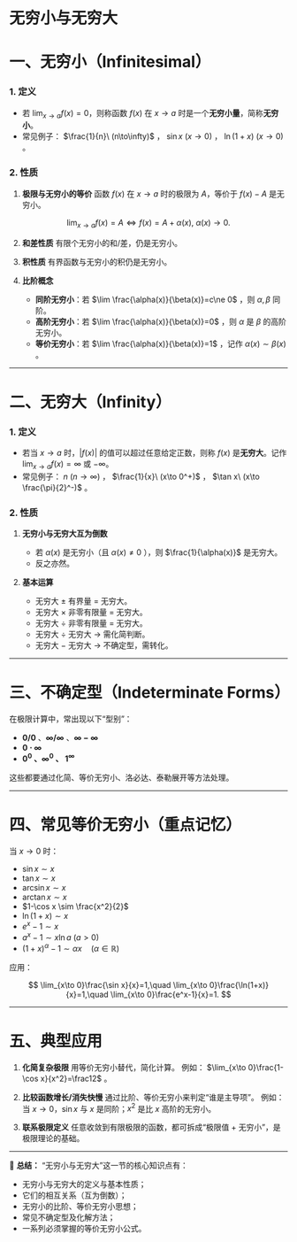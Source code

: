 # 无穷小与无穷大


# 一、无穷小（Infinitesimal）

### 1. 定义

* 若 $\lim_{x\to a} f(x) = 0$，则称函数 $f(x)$ 在 $x \to a$ 时是一个**无穷小量**，简称**无穷小**。
* 常见例子： $\frac{1}{n}\ (n\to\infty)$ ， $\sin x\ (x\to 0)$ ， $\ln(1+x)\ (x\to 0)$ 。

### 2. 性质

1. **极限与无穷小的等价**
   函数 $f(x)$ 在 $x\to a$ 时的极限为 $A$，等价于 $f(x)-A$ 是无穷小。

$$
\lim_{x\to a} f(x)=A \iff f(x)=A+\alpha(x),\ \alpha(x)\to 0.
$$

2. **和差性质**
   有限个无穷小的和/差，仍是无穷小。

3. **积性质**
   有界函数与无穷小的积仍是无穷小。

4. **比阶概念**

   * **同阶无穷小**：若 $\lim \frac{\alpha(x)}{\beta(x)}=c\ne 0$ ，则 $\alpha,\beta$ 同阶。
   * **高阶无穷小**：若 $\lim \frac{\alpha(x)}{\beta(x)}=0$ ，则 $\alpha$ 是 $\beta$ 的高阶无穷小。
   * **等价无穷小**：若 $\lim \frac{\alpha(x)}{\beta(x)}=1$ ，记作 $\alpha(x)\sim\beta(x)$ 。

---

# 二、无穷大（Infinity）

### 1. 定义

* 若当 $x\to a$ 时，$|f(x)|$ 的值可以超过任意给定正数，则称 $f(x)$ 是**无穷大**。记作 $\lim_{x\to a} f(x)=\infty$ 或 $-\infty$。
* 常见例子： $n\ (n\to\infty)$ ， $\frac{1}{x}\ (x\to 0^+)$ ， $\tan x\ (x\to \frac{\pi}{2}^-)$ 。

### 2. 性质

1. **无穷小与无穷大互为倒数**

   * 若 $\alpha(x)$ 是无穷小（且 $\alpha(x)\ne 0$ ），则 $\frac{1}{\alpha(x)}$ 是无穷大。
   * 反之亦然。

2. **基本运算**

   * 无穷大 ± 有界量 = 无穷大。
   * 无穷大 × 非零有限量 = 无穷大。
   * 无穷大 ÷ 非零有限量 = 无穷大。
   * 无穷大 ÷ 无穷大 → 需化简判断。
   * 无穷大 − 无穷大 → 不确定型，需转化。

---

# 三、不确定型（Indeterminate Forms）

在极限计算中，常出现以下“型别”：

* **$0/0$** 、**$\infty/\infty$** 、**$\infty - \infty$**
* **$0\cdot\infty$**
* **$0^0$ 、$\infty^0$ 、 $1^\infty$**

这些都要通过化简、等价无穷小、洛必达、泰勒展开等方法处理。

---

# 四、常见等价无穷小（重点记忆）

当 $x \to 0$ 时：

* $\sin x \sim x$
* $\tan x \sim x$
* $\arcsin x \sim x$
* $\arctan x \sim x$
* $1-\cos x \sim \frac{x^2}{2}$
* $\ln(1+x) \sim x$
* $e^x-1 \sim x$
* $a^x-1 \sim x\ln a\ (a>0)$
* $(1+x)^\alpha -1 \sim \alpha x \quad (\alpha\in \mathbb{R})$

应用：

$$
\lim_{x\to 0}\frac{\sin x}{x}=1,\quad
\lim_{x\to 0}\frac{\ln(1+x)}{x}=1,\quad
\lim_{x\to 0}\frac{e^x-1}{x}=1.
$$

---

# 五、典型应用

1. **化简复杂极限**
   用等价无穷小替代，简化计算。
   例如： $\lim_{x\to 0}\frac{1-\cos x}{x^2}=\frac12$ 。

2. **比较函数增长/消失快慢**
   通过比阶、等价无穷小来判定“谁是主导项”。
   例如：当 $x\to 0$，$\sin x$ 与 $x$ 是同阶；$x^2$ 是比 $x$ 高阶的无穷小。

3. **联系极限定义**
   任意收敛到有限极限的函数，都可拆成“极限值 + 无穷小”，是极限理论的基础。

---

📌 **总结：**
“无穷小与无穷大”这一节的核心知识点有：

* 无穷小与无穷大的定义与基本性质；
* 它们的相互关系（互为倒数）；
* 无穷小的比阶、等价无穷小思想；
* 常见不确定型及化解方法；
* 一系列必须掌握的等价无穷小公式。


